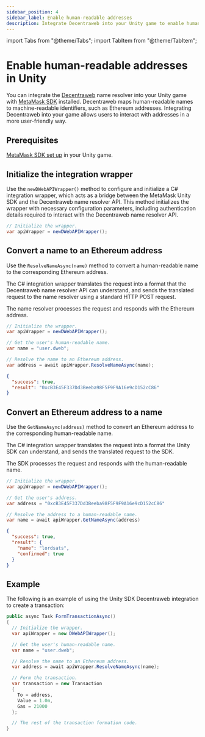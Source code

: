 ```yaml
---
sidebar_position: 4
sidebar_label: Enable human-readable addresses
description: Integrate Decentraweb into your Unity game to enable human-readable addresses.
---
```


import Tabs from "@theme/Tabs";
import TabItem from "@theme/TabItem";

# Enable human-readable addresses in Unity

You can integrate the [Decentraweb](https://decentraweb.org/) name resolver into your Unity game
with [MetaMask SDK](index.md) installed.
Decentraweb maps human-readable names to machine-readable identifiers, such as Ethereum addresses.
Integrating Decentraweb into your game allows users to interact with addresses in a more user-friendly way.

## Prerequisites

[MetaMask SDK set up](index.md) in your Unity game.

## Initialize the integration wrapper

Use the `newDWebAPIWrapper()` method to configure and initialize a C# integration wrapper, which
acts as a bridge between the MetaMask Unity SDK and the Decentraweb name resolver API.
This method initializes the wrapper with necessary configuration parameters, including
authentication details required to interact with the Decentraweb name resolver API.

```csharp
// Initialize the wrapper.
var apiWrapper = newDWebAPIWrapper();
```

## Convert a name to an Ethereum address

Use the `ResolveNameAsync(name)` method to convert a human-readable name to the corresponding
Ethereum address.

The C# integration wrapper translates the request into a format that the Decentraweb name resolver
API can understand, and sends the translated request to the name resolver using a standard HTTP POST request.

The name resolver processes the request and responds with the Ethereum address.

<Tabs>
<TabItem value="Method">

```csharp
// Initialize the wrapper.
var apiWrapper = newDWebAPIWrapper();

// Get the user's human-readable name.
var name = "user.dweb";

// Resolve the name to an Ethereum address.
var address = await apiWrapper.ResolveNameAsync(name);
```

</TabItem>
<TabItem value="JSON response">

```json
{
  "success": true,
  "result": "0xcB3E45F337Dd3Beeba98F5F9F9A16e9cD152cC86"
}
```

</TabItem>
</Tabs>

## Convert an Ethereum address to a name

Use the `GetNameAsync(address)` method to convert an Ethereum address to the corresponding
human-readable name.

The C# integration wrapper translates the request into a format the Unity SDK can understand, and
sends the translated request to the SDK.

The SDK processes the request and responds with the human-readable name.

<Tabs>
<TabItem value="Method">

```csharp
// Initialize the wrapper.
var apiWrapper = newDWebAPIWrapper();

// Get the user's address.
var address = "0xcB3E45F337Dd3Beeba98F5F9F9A16e9cD152cC86"

// Resolve the address to a human-readable name.
var name = await apiWrapper.GetNameAsync(address)
```

</TabItem>
<TabItem value="JSON response">

```json
{
  "success": true,
  "result": {
    "name": "lordsats",
    "confirmed": true
  }
}
```

</TabItem>
</Tabs>

## Example

The following is an example of using the Unity SDK Decentraweb integration to create a transaction:

```csharp
public async Task FormTransactionAsync()
{
  // Initialize the wrapper.
  var apiWrapper = new DWebAPIWrapper();

  // Get the user's human-readable name.
  var name = "user.dweb";

  // Resolve the name to an Ethereum address.
  var address = await apiWrapper.ResolveNameAsync(name);

  // Form the transaction.
  var transaction = new Transaction
  {
    To = address,
    Value = 1.0m,
    Gas = 21000
  };

  // The rest of the transaction formation code.
}
```
